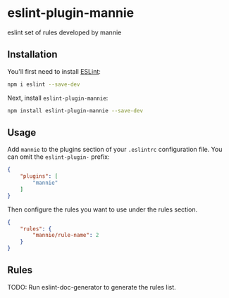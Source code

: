 # eslint-plugin-mannie

eslint set of rules developed by mannie

## Installation

You'll first need to install [ESLint](https://eslint.org/):

```sh
npm i eslint --save-dev
```

Next, install `eslint-plugin-mannie`:

```sh
npm install eslint-plugin-mannie --save-dev
```

## Usage

Add `mannie` to the plugins section of your `.eslintrc` configuration file. You can omit the `eslint-plugin-` prefix:

```json
{
    "plugins": [
        "mannie"
    ]
}
```


Then configure the rules you want to use under the rules section.

```json
{
    "rules": {
        "mannie/rule-name": 2
    }
}
```

## Rules

<!-- begin auto-generated rules list -->
TODO: Run eslint-doc-generator to generate the rules list.
<!-- end auto-generated rules list -->


